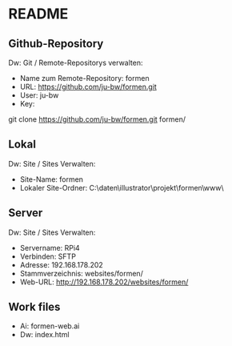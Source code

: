 # README

## Github-Repository

Dw: Git / Remote-Repositorys verwalten:

- Name zum Remote-Repository: formen
- URL: https://github.com/ju-bw/formen.git
- User: ju-bw
- Key:

git clone https://github.com/ju-bw/formen.git formen/

## Lokal

Dw: Site / Sites Verwalten:

- Site-Name: formen
- Lokaler Site-Ordner: C:\daten\illustrator\projekt\formen\www\

## Server

Dw: Site / Sites Verwalten:

- Servername: RPi4
-  Verbinden: SFTP
-  Adresse: 192.168.178.202
-  Stammverzeichnis: websites/formen/
-  Web-URL: http://192.168.178.202/websites/formen/

## Work files

- Ai: formen-web.ai
- Dw: index.html
